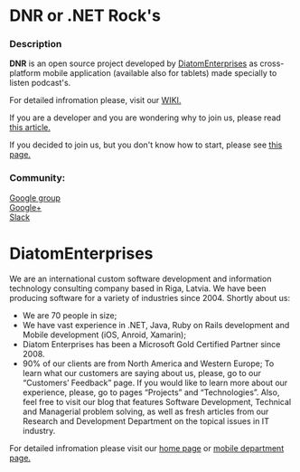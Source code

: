 <h1>DNR or .NET Rock's</h1>
<h3>Description</h3>
<b>DNR</b> is an open source project developed by 
<a href="http://www.diatomenterprises.com">DiatomEnterprises</a> as cross-platform mobile application (available also for tablets) made specially to listen podcast's.

For detailed infromation please, visit our <a href="https://github.com/DiatomEnterprisesOSP/PWOP/wiki/WIKI">WIKI.</a>

If you are a developer and you are wondering why to join us, please read <a href="https://github.com/DiatomEnterprisesOSP/PWOP/wiki/So,-you-want-to-write-a-pod-catching-app%3F">this article.</a>

If you decided to join us, but you don't know how to start, please see <a href="https://github.com/DiatomEnterprisesOSP/PWOP/wiki/How-To-Start">this page.</a>
<h3>Community:</h3>
<div><a href="https://groups.google.com/forum/#!forum/diatomdnr">Google group</a></div>
<div><a href="https://plus.google.com/u/3/109933616734471768322/posts">Google+</a></div>
<div><a href="https://dnr-team.slack.com">Slack</a></div>

<h1>DiatomEnterprises</h1>

We are an international custom software development and information technology consulting company based in Riga, Latvia. We have been producing software for a variety of industries since 2004.
Shortly about us:
-	We are 70 people in size;
-	We have vast experience in .NET, Java, Ruby on Rails development and Mobile development (iOS, Anroid, Xamarin);
-	Diatom Enterprises has been a Microsoft Gold Certified Partner since 2008.
-	90% of our clients are from North America and Western Europe;
To learn what our customers are saying about us, please, go to our “Customers’ Feedback” page. 
If you would like to learn more about our experience, please, go to pages “Projects” and “Technologies”.
Also, feel free to visit our blog that features Software Development, Technical and Managerial problem solving, as well as fresh articles from our Research and Development Department on the topical issues in IT industry.

For detailed infromation please visit our <a href="https://www.diatomenterprises.com">home page</a> or <a href="https://www.diatommobile.com">mobile department page.</a>



